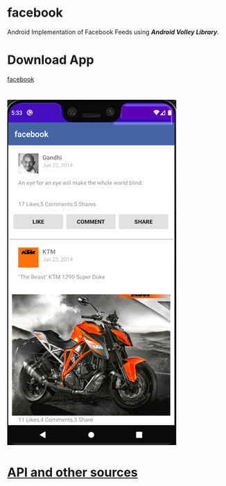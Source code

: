 # facebook

Android Implementation of Facebook Feeds using ***Android Volley Library***. 

# Download App
[facebook](https://github.com/vimaltiwari2612/facebook/blob/master/facebook.apk?raw=true)

# ![Screenshot](https://github.com/vimaltiwari2612/facebook/blob/master/screenshot1.PNG)

# [API and other sources](https://www.androidhive.info/2014/06/android-facebook-like-custom-listview-feed-using-volley)

